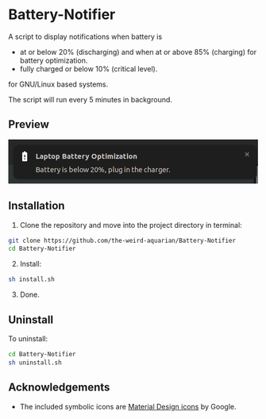 # Battery-Notifier

A script to display notifications when battery is 
- at or below 20% (discharging) and when at or above 85% (charging) for battery optimization.
- fully charged or below 10% (critical level).

for GNU/Linux based systems.

The script will run every 5 minutes in background.

## Preview

![widget-factory](/images/preview.png?raw=true)


## Installation

1. Clone the repository and move into the project directory in terminal:

```sh
git clone https://github.com/the-weird-aquarian/Battery-Notifier
cd Battery-Notifier
```

2. Install:

```sh
sh install.sh
```

3. Done.

## Uninstall

To uninstall:

```sh
cd Battery-Notifier
sh uninstall.sh
```

## Acknowledgements

- The included symbolic icons are [Material Design icons](https://github.com/google/material-design-icons) by Google.
